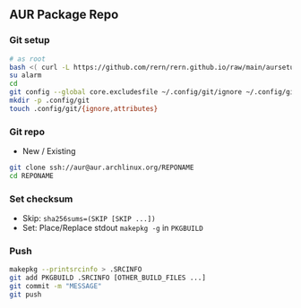 AUR Package Repo
---

### Git setup
```sh
# as root
bash <( curl -L https://github.com/rern/rern.github.io/raw/main/aursetup.sh )
su alarm
cd
git config --global core.excludesfile ~/.config/git/ignore ~/.config/git/attributes
mkdir -p .config/git
touch .config/git/{ignore,attributes}
```

### Git repo
- New / Existing
```sh
git clone ssh://aur@aur.archlinux.org/REPONAME
cd REPONAME
```

### Set checksum
- Skip: `sha256sums=(SKIP [SKIP ...])`
- Set: Place/Replace stdout `makepkg -g` in `PKGBUILD`

### Push
```sh
makepkg --printsrcinfo > .SRCINFO
git add PKGBUILD .SRCINFO [OTHER_BUILD_FILES ...]
git commit -m "MESSAGE"
git push
```

